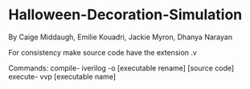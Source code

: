 # Halloween-Decoration-Simulation
By Caige Middaugh, Emilie Kouadri, Jackie Myron, Dhanya Narayan

For consistency make source code have the extension .v

Commands:
compile- iverilog -o [executable rename] [source code]
execute- vvp [executable name]